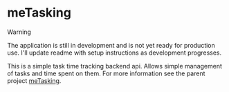 # meTasking

> [!WARNING]
> The application is still in development and is not yet ready for production use. I'll update readme with setup instructions as development progresses.

This is a simple task time tracking backend api. Allows simple management of tasks and time spent on them.
For more information see the parent project [meTasking](https://github.com/meTasking).
